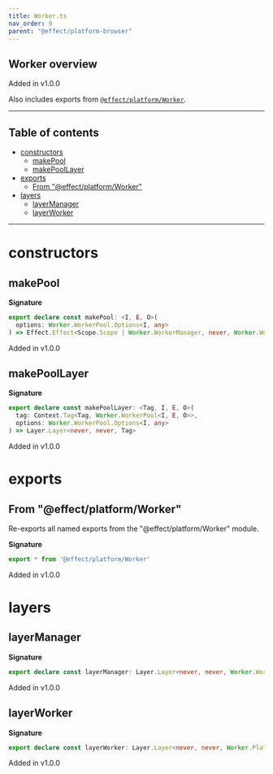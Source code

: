 ```yaml
---
title: Worker.ts
nav_order: 9
parent: "@effect/platform-browser"
---
```


## Worker overview

Added in v1.0.0

Also includes exports from [`@effect/platform/Worker`](https://effect-ts.github.io/platform/platform/Worker.ts.html).

---

<h2 class="text-delta">Table of contents</h2>

- [constructors](#constructors)
  - [makePool](#makepool)
  - [makePoolLayer](#makepoollayer)
- [exports](#exports)
  - [From "@effect/platform/Worker"](#from-effectplatformworker)
- [layers](#layers)
  - [layerManager](#layermanager)
  - [layerWorker](#layerworker)

---

# constructors

## makePool

**Signature**

```ts
export declare const makePool: <I, E, O>(
  options: Worker.WorkerPool.Options<I, any>
) => Effect.Effect<Scope.Scope | Worker.WorkerManager, never, Worker.WorkerPool<I, E, O>>
```

Added in v1.0.0

## makePoolLayer

**Signature**

```ts
export declare const makePoolLayer: <Tag, I, E, O>(
  tag: Context.Tag<Tag, Worker.WorkerPool<I, E, O>>,
  options: Worker.WorkerPool.Options<I, any>
) => Layer.Layer<never, never, Tag>
```

Added in v1.0.0

# exports

## From "@effect/platform/Worker"

Re-exports all named exports from the "@effect/platform/Worker" module.

**Signature**

```ts
export * from '@effect/platform/Worker'
```

Added in v1.0.0

# layers

## layerManager

**Signature**

```ts
export declare const layerManager: Layer.Layer<never, never, Worker.WorkerManager>
```

Added in v1.0.0

## layerWorker

**Signature**

```ts
export declare const layerWorker: Layer.Layer<never, never, Worker.PlatformWorker>
```

Added in v1.0.0
